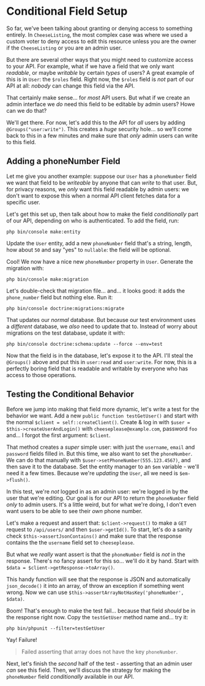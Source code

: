 # Conditional Field Setup

So far, we've been talking about granting or denying access to something entirely.
In `CheeseListing`, the most complex case was where we used a custom voter to
deny access to edit this resource unless you are the owner if the `CheeseListing`
or you are an admin user.

But there are several other ways that you might need to customize access to your
API. For example, what if we have a field that we only want *readable*, or maybe
*writable* by certain *types* of users? A great example of this is in `User`: the
`$roles` field. Right now, the `$roles` field is *not* part of our API at all:
*nobody* can change this field via the API.

That certainly make sense... for *most* API users. But what if we create an admin
interface we *do* need this field to be editable by admin users? Howe can we do
that?

We'll get there. For now, let's add this to the API for *all* users by adding
`@Groups("user:write")`. This creates a *huge* security hole... so we'll come
back to this in a few minutes and make sure that *only* admin users can write
to this field.

## Adding a phoneNumber Field

Let me give you another example: suppose our `User` has a `phoneNumber` field we
want that field to be *writeable* by anyone that can *write* to that user. But,
for privacy reasons, we *only* want this field readable by admin users: we don't
want to expose this when a normal API client fetches data for a specific user.

Let's get this set up, then talk about how to make the field *conditionally* part
of our API, depending on who is authenticated. To add the field, run:

```terminal
php bin/console make:entity
```

Update the `User` entity, add a new `phoneNumber` field that's a string, length,
how about `50` and say "yes" to `nullable`: the field will be optional.

Cool! We now have a nice new `phoneNumber` property in `User`. Generate the migration
with:

```terminal
php bin/console make:migration
```

Let's double-check that migration file... and... it looks good: it adds the
`phone_number` field but nothing else. Run it:

```terminal
php bin/console doctrine:migrations:migrate
```

That updates our *normal* database. But because our test environment uses a
*different* database, we *also* need to update that to. Instead of worry about
migrations on the test database, update it with:

```terminal
php bin/console doctrine:schema:update --force --env=test
```

Now that the field is in the database, let's expose it to the API. I'll steal
the `@Groups()` above and put this in `user:read` and `user:write`. For now,
this is a perfectly boring field that is readable and writable by everyone who
has access to those operations.

## Testing the Conditional Behavior

Before we jump into making that field more dynamic, let's write a test for the
behavior we want. Add a new `public function testGetUser()` and start with the
normal `$client = self::createClient()`. Create & log in with
`$user = $this->createUserAndLogin()` with `cheeseplease@example.com`, password
`foo` and... I forgot the first argument: `$client`.

That method creates a *super* simple user: with just the `username`, `email`
and `password` fields filled in. But this time, we also want to set the
`phoneNumber`. We can do that manually with `$user->setPhoneNumber(555.123.4567)`,
and then save it to the database. Set the entity manager to an `$em` variable -
we'll need it a few times. Because we're *updating* the `User`, all we need is
`$em->flush()`.

In this test, we're *not* logged in as an admin user: we're logged in by the user
that we're editing. Our goal is for our API to return the `phoneNumber` field
*only* to admin users. It's a little weird, but for what we're doing, I don't
even want users to be able to see their *own* phone number.

Let's make a request and assert that: `$client->request()` to make a `GET` request
to  `/api/users/` and then `$user->getId()`. To start, let's do a sanity check
`$this->assertJsonContains()` and make sure that the response contains the
the `username` field set to `cheeseplease`.

But what we *really* want assert is that the `phoneNumber` field is *not* in the
response. There's no fancy assert for this so... we'll do it by hand. Start with
`$data = $client->getResponse->toArray()`.

This handy function will see that the response is JSON and automatically
`json_decode()` it into an array, of throw an exception if something went wrong.
Now we can use `$this->assertArrayNotHasKey('phoneNumber', $data)`.

Boom! That's enough to make the test fail... because that field *should* be in
the response right now. Copy the `testGetUser` method name and... try it:

```terminal
php bin/phpunit --filter=testGetUser
```

Yay! Failure!

> Failed asserting that array does not have the key `phoneNumber`.

Next, let's finish the *second* half of the test - asserting that an admin user
*can* see this field. Then, we'll discuss the strategy for making the `phoneNumber`
field *conditionally* available in our API.
